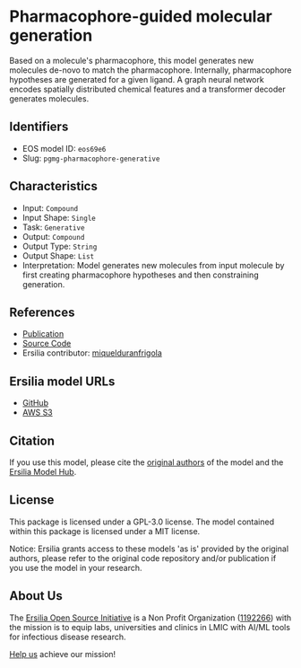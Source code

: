 # Pharmacophore-guided molecular generation

Based on a molecule's pharmacophore, this model generates new molecules de-novo to match the pharmacophore. Internally, pharmacophore hypotheses are generated for a given ligand. A graph neural network encodes spatially distributed chemical features and a transformer decoder generates molecules.

## Identifiers

* EOS model ID: `eos69e6`
* Slug: `pgmg-pharmacophore-generative`

## Characteristics

* Input: `Compound`
* Input Shape: `Single`
* Task: `Generative`
* Output: `Compound`
* Output Type: `String`
* Output Shape: `List`
* Interpretation: Model generates new molecules from input molecule by first creating pharmacophore hypotheses and then constraining generation.

## References

* [Publication](https://www.nature.com/articles/s41467-023-41454-9)
* [Source Code](https://github.com/CSUBioGroup/PGMG)
* Ersilia contributor: [miquelduranfrigola](https://github.com/miquelduranfrigola)

## Ersilia model URLs
* [GitHub](https://github.com/ersilia-os/eos69e6)
* [AWS S3](https://ersilia-models-zipped.s3.eu-central-1.amazonaws.com/eos69e6.zip)

## Citation

If you use this model, please cite the [original authors](https://www.nature.com/articles/s41467-023-41454-9) of the model and the [Ersilia Model Hub](https://github.com/ersilia-os/ersilia/blob/master/CITATION.cff).

## License

This package is licensed under a GPL-3.0 license. The model contained within this package is licensed under a MIT license.

Notice: Ersilia grants access to these models 'as is' provided by the original authors, please refer to the original code repository and/or publication if you use the model in your research.

## About Us

The [Ersilia Open Source Initiative](https://ersilia.io) is a Non Profit Organization ([1192266](https://register-of-charities.charitycommission.gov.uk/charity-search/-/charity-details/5170657/full-print)) with the mission is to equip labs, universities and clinics in LMIC with AI/ML tools for infectious disease research.

[Help us](https://www.ersilia.io/donate) achieve our mission!